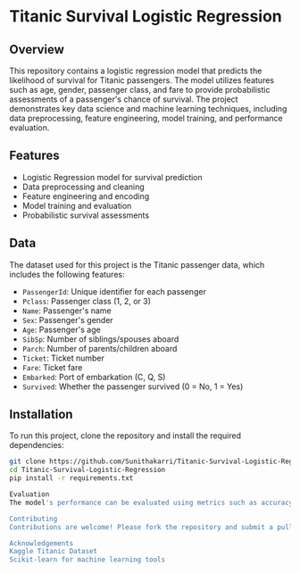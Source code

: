 # Titanic Survival Logistic Regression

## Overview

This repository contains a logistic regression model that predicts the likelihood of survival for Titanic passengers. The model utilizes features such as age, gender, passenger class, and fare to provide probabilistic assessments of a passenger's chance of survival. The project demonstrates key data science and machine learning techniques, including data preprocessing, feature engineering, model training, and performance evaluation.

## Features

- Logistic Regression model for survival prediction
- Data preprocessing and cleaning
- Feature engineering and encoding
- Model training and evaluation
- Probabilistic survival assessments

## Data

The dataset used for this project is the Titanic passenger data, which includes the following features:

- `PassengerId`: Unique identifier for each passenger
- `Pclass`: Passenger class (1, 2, or 3)
- `Name`: Passenger's name
- `Sex`: Passenger's gender
- `Age`: Passenger's age
- `SibSp`: Number of siblings/spouses aboard
- `Parch`: Number of parents/children aboard
- `Ticket`: Ticket number
- `Fare`: Ticket fare
- `Embarked`: Port of embarkation (C, Q, S)
- `Survived`: Whether the passenger survived (0 = No, 1 = Yes)

## Installation

To run this project, clone the repository and install the required dependencies:

```bash
git clone https://github.com/Sunithakarri/Titanic-Survival-Logistic-Regression.git
cd Titanic-Survival-Logistic-Regression
pip install -r requirements.txt

Evaluation
The model's performance can be evaluated using metrics such as accuracy, precision, recall, and the F1 score. Results are printed to the console after running the model.

Contributing
Contributions are welcome! Please fork the repository and submit a pull request with any improvements or bug fixes.

Acknowledgements
Kaggle Titanic Dataset
Scikit-learn for machine learning tools
